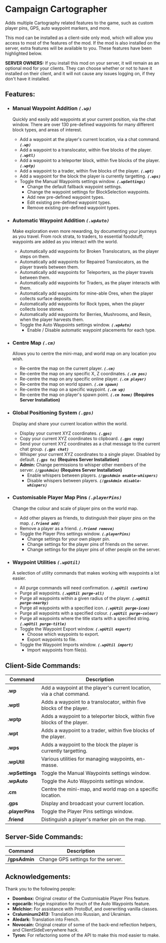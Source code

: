 # Campaign Cartographer

Adds multiple Cartography related features to the game, such as custom player pins, GPS, auto waypoint markers, and more.

This mod can be installed as a client-side only mod, which will allow you access to most of the features of the mod. If the mod is also installed on the server, extra features will be available to you. These features have been highlighted below.

**SERVER OWNERS:** If you install this mod on your server, it will remain as an optional mod for your clients. They can choose whether or not to have it installed on their client, and it will not cause any issues logging on, if they don't have it installed.

## Features:
  
 - ### **Manual Waypoint Addition *`(.wp)`***
 
    Quickly and easily add waypoints at your current position, via the chat window. There are over 130 pre-defined waypoints for many different block types, and areas of interest.

     - Add a waypoint at the player's current location, via a chat command. ***`(.wp)`***
     - Add a waypoint to a translocator, within five blocks of the player. ***`(.wptl)`***
     - Add a waypoint to a teleporter block, within five blocks of the player. ***`(.wptp)`***
     - Add a waypoint to a trader, within five blocks of the player. ***`(.wpt)`***
     - Add a waypoint for the block the player is currently targetting. ***`(.wps)`***
     - Toggle the Manual Waypoints settings window. ***`(.wpSettings)`***
        - Change the default fallback waypoint settings.
        - Change the waypoint settings for BlockSelection waypoints.
        - Add new pre-defined waypoint types.
        - Edit existing pre-defined waypoint types.
        - Remove existing pre-defined waypoint types.

 - ### **Automatic Waypoint Addition *`(.wpAuto)`*** 
 
    Make exploration even more rewarding, by documenting your journeys as you travel. From rock strata, to traders, to essential foodstuff; waypoints are added as you interact with the world.

     - Automatically add waypoints for Broken Translocators, as the player steps on them.
     - Automatically add waypoints for Repaired Translocators, as the player travels between them.
     - Automatically add waypoints for Teleporters, as the player travels between them.
     - Automatically add waypoints for Traders, as the player interacts with them.
     - Automatically add waypoints for mine-able Ores, when the player collects surface deposits.
     - Automatically add waypoints for Rock types, when the player collects loose stones.
     - Automatically add waypoints for Berries, Mushrooms, and Resin, when the player harvests them.
     - Toggle the Auto Waypoints settings window.  ***`(.wpAuto)`***
         - Enable / Disable automatic waypoint placements for each type.

 - ### **Centre Map *`(.cm)`***
 
    Allows you to centre the mini-map, and world map on any location you wish.

     - Re-centre the map on the current player. ***`(.cm)`***
     - Re-centre the map on any specific X, Z coordinates. ***`(.cm pos)`***
     - Re-centre the map on any specific online player. ***`(.cm player)`***
     - Re-centre the map on world spawn. ***`(.cm spawn)`***
     - Re-centre the map on a specific waypoint. ***`(.cm wp)`***
     - Re-centre the map on player's spawn point. ***`(.cm home)`*** **(Requires Server Installation)**

 - ### **Global Positioning System *`(.gps)`***
 
    Display and share your current location within the world.
  
     - Display your current XYZ coordinates. ***`(.gps)`***
     - Copy your current XYZ coordinates to clipboard. ***`(.gps copy)`***
     - Send your current XYZ coordinates as a chat message to the current chat group. ***`(.gps chat)`***
     - Whisper your current XYZ coordinates to a single player. Disabled by default. ***`(.gps to)`*** **(Requires Server Installation)**
     - **Admin:** Change permissions to whisper other members of the server. ***`(/gpsAdmin)`*** **(Requires Server Installation)**
         - Enable whispers between players. ***`(/gpsAdmin enable-whispers)`***
         - Disable whispers between players. ***`(/gpsAdmin disable-whispers)`***

 - ### **Customisable Player Map Pins *`(.playerPins)`***
 
    Change the colour and scale of player pins on the world map.
 
     - Add other players as friends, to distinguish their player pins on the map. ***`(.friend add)`***
     - Remove a player as a friend. ***`(.friend remove)`***
     - Toggle the Player Pins settings window. ***`(.playerPins)`***
         - Change settings for your own player pin.
         - Change settings for the player pins of friends on the server.
         - Change settings for the player pins of other people on the server.

 - ### **Waypoint Utilities *`(.wpUtil)`***
 
    A selection of utility commands that makes working with waypoints a lot easier.

     - All purge commands will need confirmation. ***`(.wpUtil confirm)`***
     - Purge all waypoints. ***`(.wpUtil purge-all)`***
     - Purge all waypoints within a given radius of the player. ***`(.wpUtil purge-nearby)`***
     - Purge all waypoints with a specified icon. ***`(.wpUtil purge-icon)`***
     - Purge all waypoints with a specified colour. ***`(.wpUtil purge-colour)`***
     - Purge all waypoints where the title starts with a specified string. ***`(.wpUtil purge-title)`***
     - Toggle the Waypoint Export window. ***`(.wpUtil export)`***
         - Choose which waypoints to export.
         - Export waypoints to file.
     - Toggle the Waypoint Imports window. ***`(.wpUtil import)`***
         - Import waypoints from file(s).

## Client-Side Commands:

| Command               | Description |
| ---                   | --- |
| **.wp**               | Add a waypoint at the player's current location, via a chat command. |
| **.wptl**             | Adds a waypoint to a translocator, within five blocks of the player. |
| **.wptp**             | Adds a waypoint to a teleporter block, within five blocks of the player. |
| **.wpt**              | Adds a waypoint to a trader, within five blocks of the player. |
| **.wps**              | Adds a waypoint to the block the player is currently targetting. |
| **.wpUtil**           | Various utilities for managing waypoints, en-masse. |
| **.wpSettings**       | Toggle the Manual Waypoints settings window. |
| **.wpAuto**           | Toggle the Auto Waypoints settings window. |
| **.cm**               | Centre the mini-map, and world map on a specific location. |
| **.gps**              | Display and broadcast your current location. |
| **.playerPins**       | Toggle the Player Pins settings window. |
| **.friend**           | Distinguish a player's marker pin on the map. |

## Server-Side Commands:

| Command               | Description |
| ---                   | --- |
| **/gpsAdmin**         | Change GPS settings for the server. |

## Acknowledgements:

Thank you to the following people:

 - **Doombox:** Original creator of the Customisable Player Pins feature.
 - **egocarib:** Huge inspiration for much of the Auto Waypoints feature.
 - **Melchior:** For assistance with ProtoBuf, and overwriting vanilla classes.
 - **Craluminum2413:** Translation into Russian, and Ukrainian.
 - **Aledark:** Translation into French.
 - **Novocain:** Original creator of some of the back-end reflection helpers, and ClientSideEverywhere hack.
 - **Tyron:** For refactoring some of the API to make this mod easier to make.
